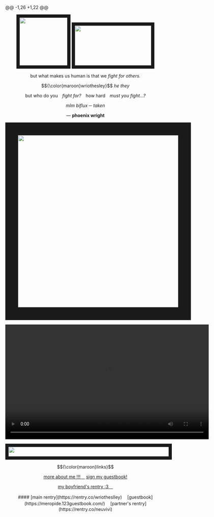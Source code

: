 @@ -1,26 +1,22 @@
<p align="center">
<img src="https://static.wikia.nocookie.net/gensin-impact/images/9/9f/Starlit_Letter_Archive_Icon_Wriothesley.png/revision/latest?cb=20240118215105" width="150" height="150" border="10"/>
<img src="https://64.media.tumblr.com/9507367cda76a0bbee4f7991ed81eddd/e93784e4420155a5-18/s250x400/d9016961304b0af266551e6980c5ab63c3dbe2cd.pnj" width="240" height="125" border="10"/>
</p>

 <p align="center"> but what makes us human is that we <em>fight for others.</em>
 <p align="center">
 $${\color{maroon}wriothesley}$$
  <em>he they</em>
 </p>
 <p align="center">  but who do you <em>fight for?</em> how hard <em>must you fight...?</em>
 <p align="center">
   <em>mlm biflux ─ taken</em>

 </p>
<p align="center"> — <b>phoenix wright</b>
</p>

<p align="center">
<img src="https://cdn.discordapp.com/attachments/1062426540786319370/1130588831431806986/WrioMains_Divider_02.png?ex=65e62766&is=65d3b266&hm=861728b5bcaad7112df37b84b8036ddffb83853b38ea23ab856e35324f93f963&" width="540" height="" border="40" />
</p>

<p align="center">
 <video src= https://github.com/wriotthesley/wriotthesley/assets/135394748/cbce4dac-6623-49c6-b25d-903d07875b36 width="640" height="360" border="10"/>
 <p align="center">
<img src="https://64.media.tumblr.com/9c369ac8a98fe4503fa8860f45cfe979/eeedc803d1006329-01/s540x810/64301aafecee187be7719aaef4f1c0b6b976acb8.pnj" width="540" height="30" border="10"/>
</p>
 <p align="center">
 $${\color{maroon}links}$$
 </p>

<div align="center">

<p align="center">
  <a href="https://rentry.co/wriotheslIey">more about me !!! </a>
  <a href="https://meropide.123guestbook.com/#">sign my guestbook!</a>
</p>
<p align="center">
  <a href="https://rentry.co/neuvivi">my boyfriend's rentry :3 </a>
</p>
#### [main rentry](https://rentry.co/wriotheslIey) ㅤ[guestbook](https://meropide.123guestbook.com/)ㅤ [partner's rentry](https://rentry.co/neuvivi)<p/>
